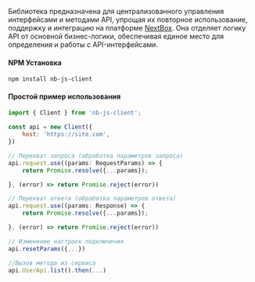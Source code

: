Библиотека предназначена для централизованного управления интерфейсами и методами API, упрощая их повторное использование, поддержку и интеграцию на платформе [NextBox](https://next-box.ru/). Она отделяет логику API от основной бизнес-логики, обеспечивая единое место для определения и работы с API-интерфейсами.

#### NPM Установка

```
npm install nb-js-client
```

#### Простой пример использования

```javascript
import { Client } from 'nb-js-client';

const api = new Client({
	host: 'https://site.com',
})

// Перехват запроса (обработка параметров запроса)
api.request.use((params: RequestParams) => {
	return Promise.resolve({...params});

}, (error) => return Promise.reject(error))

// Перехват ответа (обработка параметров ответа)
api.request.use((params: Response) => {
	return Promise.resolve({...params});

}, (error) => return Promise.reject(error))

// Изменение настроек подключения
api.resetParams({...})

//Вызов метода из сервиса
api.UserApi.list().then(...)
```

